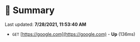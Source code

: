 # 📖 Summary
Last updated: **7/28/2021, 11:53:40 AM**

- `GET` [https://google.com](https://google.com) - **Up** (136ms)

